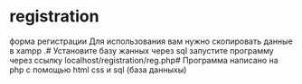 # registration
форма регистрации 
Для использования вам нужно скопировать данные в xampp .#
Установите базу жанных через sql запустите программу через ссылку localhost/registration/reg.php#
Программа написано на php с помощью html css и sql (база данныхы)
